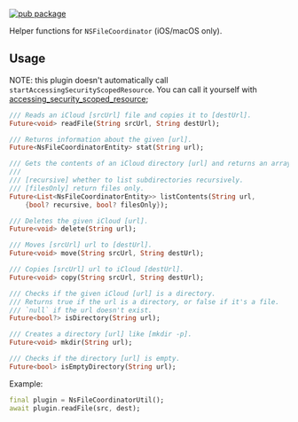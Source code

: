 [![pub package](https://img.shields.io/pub/v/ns_file_coordinator_util.svg)](https://pub.dev/packages/ns_file_coordinator_util)

Helper functions for `NSFileCoordinator` (iOS/macOS only).

## Usage

NOTE: this plugin doesn't automatically call `startAccessingSecurityScopedResource`. You can call it yourself with [accessing_security_scoped_resource](https://pub.dev/packages/accessing_security_scoped_resource);

```dart
/// Reads an iCloud [srcUrl] file and copies it to [destUrl].
Future<void> readFile(String srcUrl, String destUrl);

/// Returns information about the given [url].
Future<NsFileCoordinatorEntity> stat(String url);

/// Gets the contents of an iCloud directory [url] and returns an array of [NsFileCoordinatorEntity].
///
/// [recursive] whether to list subdirectories recursively.
/// [filesOnly] return files only.
Future<List<NsFileCoordinatorEntity>> listContents(String url,
    {bool? recursive, bool? filesOnly});

/// Deletes the given iCloud [url].
Future<void> delete(String url);

/// Moves [srcUrl] url to [destUrl].
Future<void> move(String srcUrl, String destUrl);

/// Copies [srcUrl] url to iCloud [destUrl].
Future<void> copy(String srcUrl, String destUrl);

/// Checks if the given iCloud [url] is a directory.
/// Returns true if the url is a directory, or false if it's a file.
/// `null` if the url doesn't exist.
Future<bool?> isDirectory(String url);

/// Creates a directory [url] like [mkdir -p].
Future<void> mkdir(String url);

/// Checks if the directory [url] is empty.
Future<bool> isEmptyDirectory(String url);
```

Example:

```dart
final plugin = NsFileCoordinatorUtil();
await plugin.readFile(src, dest);
```
